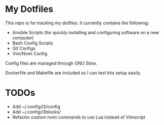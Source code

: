 # My Dotfiles

This repo is for tracking my dotfiles. It currently contains the following:

* Ansible Scripts (for quickly installing and configuring software on a new computer)
* Bash Config Scripts
* Git Configs
* Vim/Nvim Config

Config files are managed through GNU Stow.

Dockerfile and Makefile are included so I can test this setup easily.

# TODOs
* Add ~/.config/i3/config
* Add ~/.config/i3blocks/
* Refactor custom nvim commands to use Lua instead of Vimscript
